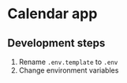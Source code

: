 # Calendar app

## Development steps

1. Rename `.env.template` to `.env`
2. Change environment variables
